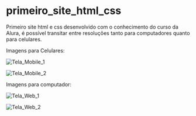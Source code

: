 # primeiro_site_html_css
Primeiro site html e css desenvolvido com o conhecimento do curso da Alura, é possível transitar entre resoluções tanto para computadores quanto para celulares.

Imagens para Celulares:

![Tela_Mobile_1](https://user-images.githubusercontent.com/130765143/234103496-7a502116-fa20-4697-9f71-16820f9d49cf.png)

![Tela_Mobile_2](https://user-images.githubusercontent.com/130765143/234103699-38952bef-0e13-4714-81be-f7d8dff2970a.png)

Imagens para computador:

![Tela_Web_1](https://user-images.githubusercontent.com/130765143/234103208-cefa54fc-90d9-47e0-9a68-b10077d8a1dc.png)

![Tela_Web_2](https://user-images.githubusercontent.com/130765143/234103809-da999519-a1ad-4210-8197-0b89da1da29d.png)
